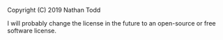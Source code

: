
Copyright (C) 2019 Nathan Todd

I will probably change the license in the future to an open-source or free software license.